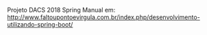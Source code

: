 Projeto DACS 2018 Spring
Manual em: http://www.faltoupontoevirgula.com.br/index.php/desenvolvimento-utilizando-spring-boot/